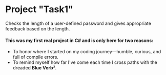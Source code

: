 # Project "Task1"

Checks the length of a user-defined password and gives appropriate feedback based on the length.

#### This was my first real project in C# and is only here for two reasons:

- To honor where I started on my coding journey—humble, curious, and full of compile errors.<br>
- To remind myself how far I've come each time I cross paths with the dreaded <b>Blue Verb²</b>.
